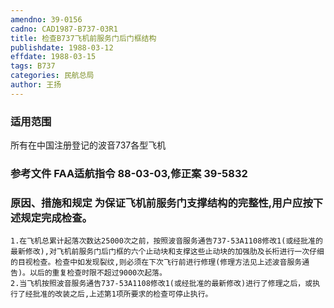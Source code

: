 ```yaml
---
amendno: 39-0156
cadno: CAD1987-B737-03R1
title: 检查B737飞机前服务门后门框结构
publishdate: 1988-03-12
effdate: 1988-03-15
tags: B737
categories: 民航总局
author: 王扬
---
```


### 适用范围 
所有在中国注册登记的波音737各型飞机

<!--more-->
### 参考文件    FAA适航指令 88-03-03,修正案 39-5832 

### 原因、措施和规定     为保证飞机前服务门支撑结构的完整性,用户应按下述规定完成检查。 
    1.在飞机总累计起落次数达25000次之前，按照波音服务通告737-53A1108修改1(或经批准的最新修改),对飞机前服务门后门框的六个止动块和支撑这些止动块的加强肋及长桁进行一次仔细的目视检查。检查中如发现裂纹,则必须在下次飞行前进行修理(修理方法见上述波音服务通告)。以后的重复检查时限不超过9000次起落。 
    2.当飞机按照波音服务通告737-53A1108修改1(或经批准的最新修改)进行了修理之后，或执行了经批准的改装之后,上述第1项所要求的检查可停止执行。 

